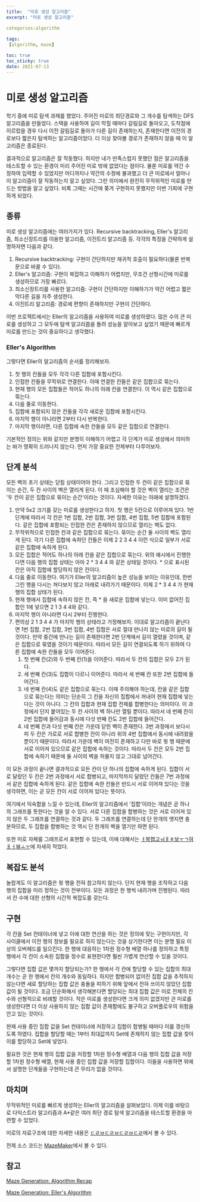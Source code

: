 ```yaml
---
title:  "미로 생성 알고리즘"
excerpt: "미로 생성 알고리즘"

categories:algorithm
 
tags:
 [algorithm, maze]

toc: true
toc_sticky: true
date: 2021-07-13
---
```


# 미로 생성 알고리즘

학기 중에 미로 탐색 과제를 했었다. 주어진 미로의 최단경로와 그 개수를 탐색하는 DFS 알고리즘을 만들었다. 스택을 사용하여 길이 막힐 때마다 갈림길로 돌아오고, 도착점에 이르렀을 경우 다시 이전 갈림길로 돌아가 다른 길이 존재하는지, 존재한다면 이전의 경로보다 짧은지 탐색하는 알고리즘이었다. 더 이상 찾아볼 경로가 존재하지 않을 때 이 알고리즘은 종료된다. 

결과적으로 알고리즘은 잘 작동했다. 하지만 내가 만족스럽지 못했던 점은 알고리즘을 테스트할 수 있는 환경이 미리 주어진 미로 밖에 없었다는 점이다. 물론 미로를 약간 수정하여 입력할 수 있었지만 어디까지나 약간의 수정에 불과했고 더 큰 미로에서 얼마나 이 알고리즘이 잘 작동하는지 알고 싶었다. 그런 의미에서 완전히 무작위적인 미로를 만드는 방법을 알고 싶었다. 비록 그때는 시간에 쫒겨 구현하지 못했지만 이번 기회에 구현하게 되었다. 

## 종류

미로 생성 알고리즘에는 여러가지가 있다. Recursive backtracking, Eller's 알고리즘, 최소신장트리를 이용한 알고리즘, 이진트리 알고리즘 등. 각각의 특징을 간략하게 설명하자면 다음과 같다. 

1. Recursive backtracking: 구현이 간단하지만 재귀적 호출이 필요하다(물론 반복문으로 바꿀 수 있다).
2. Eller's 알고리즘: 구현이 복잡하고 이해하기 어렵지만, 무조건 선형시간에 미로를 생성하므로 가장 빠르다. 
3. 최소신장트리를 사용한 알고리즘: 구현이 간단하지만 이해하기가 약간 어렵고 짧은 막다른 길을 자주 생성한다. 
4. 이진트리 알고리즘: 경로에 편향이 존재하지만 구현이 간단하다. 

이번 프로젝트에서는 Eller의 알고리즘을 사용하여 미로를 생성하였다. 많은 수의 큰 미로를 생성하고 그 모두에 탐색 알고리즘을 돌려 성능을 알아보고 싶었기 때문에 빠르게 미로를 만드는 것이 중요하다고 생각했다. 

### Eller's Algorithm

그렇다면 Eller의 알고리즘의 순서를 정리해보자. 

1. 첫 행의 칸들을 모두 각각 다른 집합에 포함시킨다. 
2. 인접한 칸들을 무작위로 연결한다. 이때 연결한 칸들은 같은 집합으로 묶는다.
3. 현재 행의 모든 집합들은 적어도 하나의 아래 칸을 연결한다. 이 역시 같은 집합으로 묶는다. 
4. 다음 줄로 이동한다. 
5. 집합에 포함되지 않은 칸들을 각각 새로운 집합에 포함시킨다. 
6. 마지막 행이 아니라면 2부터 다시 반복한다. 
7. 마지막 행이라면, 다른 집합에 속한 칸들을 모두 같은 집합으로 연결한다. 

기본적인 정의는 위와 같지만 분명히 이해하기 어렵고 각 단계가 미로 생성에서 의미하는 바가 명확히 드러나지 않는다. 먼저 가장 중요한 전제부터 다루어보자. 

## 단계 분석

모든 벽의 초기 상태는 닫힘 상태이어야 한다. 그리고 인접한 두 칸이 같은 집합으로 묶이는 순간, 두 칸 사이의 벽은 열리게 된다. 이 때 조심해야 할 것은 벽이 열리는 조건은 '두 칸이 같은 집합으로 묶이는 순간'이라는 것이다. 자세한 이유는 아래에 설명하겠다. 

1. 만약 5x2 크기를 갖는 미로를 생성한다고 하자. 첫 행은 5칸으로 이루어져 있다. 1번 단계에 따라서 각 칸은 1번 집합, 2번 집합, 3번 집합, 4번 집합, 5번 집합에 포함된다. 같은 집합에 포함되는 인접한 칸은 존재하지 않으므로 열리는 벽도 없다. 
2. 무작위적으로 인접한 칸과 같은 집합으로 묶는다. 묶이는 순간 둘 사이의 벽도 열리게 된다. 각기 다른 집합에 속하던 칸들은 이제 2 2 3 4 4 이런 식으로 일부가 서로 같은 집합에 속하게 된다. 
3. 모든 집합은 적어도 하나의 아래 칸을 같은 집합으로 묶는다. 위의 예시에서 진행한다면 다음 행의 집합 상태는 아마 2 * 3 4 4 와 같은 상태일 것이다. * 으로 표시된 칸은 아직 집합에 할당하지 않은 칸이다. 
4. 다음 줄로 이동한다. 여기가 Eller의 알고리즘이 높은 성능을 보이는 이유인데, 한번 그린 행을 다시는 쳐다보지 않고 아래로 내려가기 때문이다. 이제 2 * 3 4 4 가 현재 행의 집합 상태가 된다. 
5. 현재 행에서 집합에 속하지 않은 칸, 즉 * 을 새로운 집합에 넣는다. 이미 없어진 집합인 1에 넣으면 2 1 3 4 4와 같다. 
6. 마지막 행이 아니라면 다시 2부터 진행한다. 
7. 편의상 2 1 3 4 4 가 마지막 행의 상태라고 가정해보자. 이대로 알고리즘이 끝난다면 1번 집합, 2번 집합, 3번 집합, 4번 집합은 서로 절대 만나지 않는 미로의 길이 될 것이다. 만약 중간에 만나는 길이 존재한다면 2번 단계에서 길이 열렸을 것이며, 같은 집합으로 묶였을 것이기 때문이다. 따라서 모든 길이 연결되도록 하기 위하여 다른 집합에 속한 칸들을 모두 이어준다. 
   1. 첫 번째 칸(2)와 두 번째 칸(1)을 이어준다. 따라서 두 칸의 집합은 모두 2가 된다. 
   2. 세 번째 칸(3)도 집합이 다르니 이어준다. 따라서 세 번째 칸 또한 2번 집합에 들어간다. 
   3. 네 번째 칸(4)도 같은 집합으로 묶는다. 이때 주의해야 하는데, 칸을 같은 집합으로 묶는다는 의미는 단순히 그 칸을 자신의 집합에서 꺼내어 현재 집합에 넣는다는 것이 아니다. 그 칸의 집합과 현재 집합 전체를 합병한다는 의미이다. 이 과정에서 단지 붙어있는 두 칸 사이의 벽 하나만 열릴 뿐이다. 따라서 네 번째 칸이 2번 집합에 들어감과 동시에 다섯 번째 칸도 2번 집합에 들어간다. 
   4. 네 번째 칸과 다섯 번째 칸은 가운데 닫힌 벽이 존재한다. 3번 과정에서 보다시피 두 칸은 가로로 서로 합병한 칸이 아니라 위의 4번 집합에서 동시에 내려왔을 뿐이기 때문이다. 따라서 가운데 벽이 여전히 존재하고 다만 바로 윗 행 때문에 서로 이어져 있으므로 같은 집합에 속하는 것이다. 따라서 두 칸은 모두 2번 집합에 속하기 때문에 둘 사이의 벽을 허물지 않고 그대로 넘어간다. 

이 모든 과정이 끝나면 결과적으로 모든 칸이 단 하나의 집합에 속하게 된다. 집합이 서로 달랐던 두 칸은 2번 과정에서 서로 합병되고, 마지막까지 달랐던 칸들은 7번 과정에서 같은 집합에 속하게 된다. 같은 집합에 속한 칸들은 반드시 서로 이어져 있다는 것을 생각하면, 이는 곧 모든 칸이 서로 이어져 있다는 뜻이다. 

여기에서 익숙함을 느낄 수 있는데, Eller의 알고리즘에서 '집합'이라는 개념은 곧 하나의 그래프를 뜻한다는 것을 알 수 있다. 서로 다른 집합을 합병하는 것은 서로 이어져 있지 않은 두 그래프를 연결하는 것과 같다. 두 그래프를 연결하는데 단 한개의 엣지면 충분하므로, 두 집합을 합병하는 것 역시 단 한개의 벽을 열기만 하면 된다. 

또한 미로 자체를 그래프로서 표현할 수 있는데, 이에 대해서는 [ㅓ복햅고ㅝㅐㅎ보ㅜㄱ혀ㅐㅓ뷰ㅗㅜ]()에 자세히 적었다. 

## 복잡도 분석

놀랍게도 이 알고리즘은 윗 행을 전혀 참고하지 않는다. 단지 현재 행을 조작하고 다음 행의 집합을 미리 정하는 것이 전부이다. 모든 과정은 한 행씩 내려가며 진행된다. 따라서 칸 수에 대한 선형의 시간적 복잡도를 갖는다. 

## 구현

각 칸을 Set 컨테이너에 넣고 이에 대한 연산을 하는 것은 정의에 맞는 구현이지만, 각 사이클에서 이전 행의 정보를 필요로 하지 않는다는 것을 상기한다면 이는 분명 필요 이상의 오버헤드를 일으킨다. 한 행에 대응하는 1차원 정수형 배열 하나를 정의하고 특정 행에서 각 칸이 소속된 집합을 정수로 표현한다면 훨씬 가볍게 연산할 수 있을 것이다. 

그렇다면 집합 값은 몇까지 할당되는가? 한 행에서 각 칸에 할당할 수 있는 집합의 최대 개수는 곧 한 행에서 칸의 개수와 동일하다. 하지만 합병되어 없어진 집합 값을 추적하지 않는다면 새로 할당하는 집합 값은 충돌을 피하기 위해 앞에서 전혀 쓰이지 않았던 집합 값이 될 것이다. 조금 단순화해서 생각해본다면 할당되는 최대 집합 값은 미로 전체의 칸 수와 선형적으로 비례할 것이다. 작은 미로를 생성한다면 크게 의미 없겠지만 큰 미로를 생성한다면 더 이상 사용하지 않는 집합 값이 존재함에도 불구하고 오버플로우의 위험을 안고 있는 것이다. 

현재 사용 중인 집합 값을 Set 컨테이너에 저장하고 집합이 합병될 때마다 이를 갱신하도록 하였다. 집합을 할당할 때는 1부터 최대값까지 Set에 존재하지 않는 집합 값을 찾아 이를 할당하고 Set에 넣었다. 

필요한 것은 현재 행의 집합 값을 저장할 1차원 정수형 배열과 다음 행의 집합 값을 저장할 1차원 정수형 배열, 현재 사용 중인 집합 값을 저장할 집합이다. 이들을 사용하면 위에서 설명한 단계들을 구현하는데 큰 무리가 없을 것이다. 

## 마치며

무작위적인 미로를 빠르게 생성하는 Eller의 알고리즘을 살펴보았다. 이제 이를 바탕으로 다익스트라 알고리즘과 A*같은 여러 최단 경로 탐색 알고리즘을 테스트할 환경을 마련할 수 있었다. 

미로의 자료구조에 대한 자세한 내용은 [ㄷㄹㅂㄷㄹㅂㄷㄹㅂㄷㄹ]()에서 볼 수 있다. 

전제 소스 코드는 [MazeMaker](https://github.com/altair823/MazeMaker)에서 볼 수 있다. 

## 참고

[Maze Generation: Algorithm Recap](http://weblog.jamisbuck.org/2011/2/7/maze-generation-algorithm-recap.html)

[Maze Generation: Eller's Algorithm](http://weblog.jamisbuck.org/2010/12/29/maze-generation-eller-s-algorithm)



<script src="https://utteranc.es/client.js"
        repo="altair823/blog_comments"
        issue-term="pathname"
        theme="github-light"
        crossorigin="anonymous"
        async>
</script>
